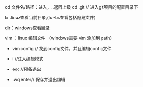 
cd 文件名/路径：进入，..返回上级 cd .git // 进入git项目的配置目录下

ls :linux查看当前目录,(ls -la:查看包括隐藏文件)

dir：windows查看目录

vim ：linux 编辑文件  （windows需要 vim 添加到 path）

- vim config  // 找到config文件，并且编辑config文件

- i //进入编辑模式

- esc //预备退出

- :wq  enter// 保存并退出编辑

